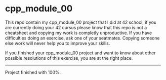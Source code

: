 # cpp_module_00

This repo contain my cpp_module_00 project that I did at 42 school, if you are currently doing your 42 cursus please know that this repo is not a cheatsheet
and copying my work is completly unproductive. If you have difficulties doing an exercise, ask one of your seatmates. Copying someone else work will
never help you to improve your skills.

If you finished your cpp_module_00 project and want to know about other possible resolutions of this exercise, you are at the right place.

---

Project finished with 100%.
